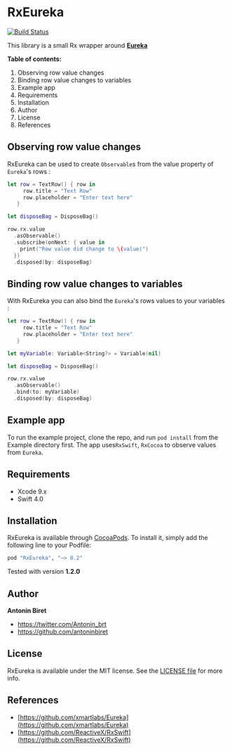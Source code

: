# RxEureka

[![Build Status](https://travis-ci.org/antoninbiret/RxEureka.svg?branch=master)](https://travis-ci.org/antoninbiret/RxEureka)

This library is a small Rx wrapper around [__Eureka__](https://eurekacommunity.github.io)

**Table of contents:**

1. Observing row value changes
2. Binding row value changes to variables
3. Example app
4. Requirements
5. Installation
6. Author
7. License
8. References

## Observing row value changes

RxEureka can be used to create `Observable`s from the value property of `Eureka`'s rows :

```swift
let row = TextRow() { row in
     row.title = "Text Row"
     row.placeholder = "Enter text here"
   }

let disposeBag = DisposeBag()

row.rx.value
  .asObservable()
  .subscribe(onNext: { value in
    print("Row value did change to \(value)")
  })
  .disposed(by: disposeBag)
```

## Binding row value changes to variables

With RxEureka you can also bind the `Eureka`'s rows values to your variables :

```swift
let row = TextRow() { row in
     row.title = "Text Row"
     row.placeholder = "Enter text here"
   }

let myVariable: Variable<String?> = Variable(nil)

let disposeBag = DisposeBag()

row.rx.value
  .asObservable()
  .bind(to: myVariable)
  .disposed(by: disposeBag)
```

## Example app

To run the example project, clone the repo, and run `pod install` from the Example directory first.
The app uses`RxSwift`, `RxCocoa` to observe values from `Eureka`.

## Requirements

* Xcode 9.x
* Swift 4.0

## Installation

RxEureka is available through [CocoaPods](http://cocoapods.org). To install
it, simply add the following line to your Podfile:

```ruby
pod "RxEureka", "~> 0.2"
```

Tested with version __1.2.0__

## Author

__Antonin Biret__
* https://twitter.com/Antonin_brt
* https://github.com/antoninbiret

## License

RxEureka is available under the MIT license. See the [LICENSE file](LICENSE.md) for more info.

## References

* [https://github.com/xmartlabs/Eureka](https://github.com/xmartlabs/Eureka)
* [https://github.com/ReactiveX/RxSwift](https://github.com/ReactiveX/RxSwift)
